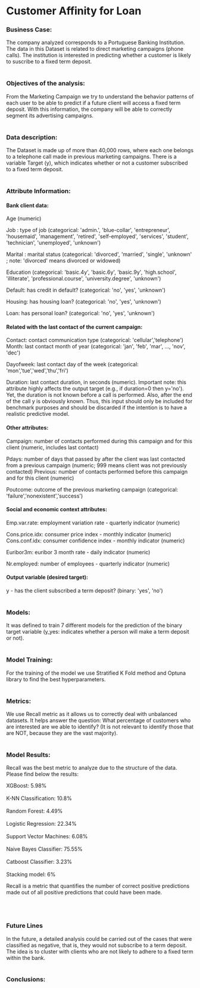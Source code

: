 # Customer Affinity for Loan

### Business Case:
The company analyzed corresponds to a Portuguese Banking Institution. The data in this Dataset is related to direct marketing campaigns (phone calls). The institution is interested in predicting whether a customer is likely to suscribe to a fixed term deposit.
<br>
<br>
### Objectives of the analysis:
From the Marketing Campaign we try to understand the behavior patterns of each user to be able to predict if a future client will access a fixed term deposit. With this information, the company will be able to correctly segment its advertising campaigns.
<br>
<br>
### Data description:
The Dataset is made up of more than 40,000 rows, where each one belongs to a telephone call made in previous marketing campaigns. There is a variable Target (y), which indicates whether or not a customer subscribed to a fixed term deposit.
<br>
<br>
### Attribute Information:
#### Bank client data:

Age (numeric)

Job : type of job (categorical: 'admin.', 'blue-collar', 'entrepreneur', 'housemaid', 'management', 'retired', 'self-employed', 'services', 'student', 'technician', 'unemployed', 'unknown')

Marital : marital status (categorical: 'divorced', 'married', 'single', 'unknown' ; note: 'divorced' means divorced or widowed)

Education (categorical: 'basic.4y', 'basic.6y', 'basic.9y', 'high.school', 'illiterate', 'professional.course', 'university.degree', 'unknown')

Default: has credit in default? (categorical: 'no', 'yes', 'unknown')

Housing: has housing loan? (categorical: 'no', 'yes', 'unknown')

Loan: has personal loan? (categorical: 'no', 'yes', 'unknown')

#### Related with the last contact of the current campaign:

Contact: contact communication type (categorical:
'cellular','telephone') Month: last contact month of year (categorical: 'jan', 'feb', 'mar', …, 'nov', 'dec')

Dayofweek: last contact day of the week (categorical:
'mon','tue','wed','thu','fri')

Duration: last contact duration, in seconds (numeric). Important
note: this attribute highly affects the output target (e.g., if duration=0 then y='no'). Yet, the duration is not known before a call is performed. Also, after the end of the call y is obviously known. Thus, this input should only be included for benchmark purposes and should be discarded if the intention is to have a realistic predictive model.

#### Other attributes:

Campaign: number of contacts performed during this campaign and for
this client (numeric, includes last contact)

Pdays: number of days that passed by after the client was last
contacted from a previous campaign (numeric; 999 means client was not previously contacted) Previous: number of contacts performed before this campaign and for this client (numeric)

Poutcome: outcome of the previous marketing campaign (categorical:
'failure','nonexistent','success')

#### Social and economic context attributes:

Emp.var.rate: employment variation rate - quarterly indicator
(numeric)

Cons.price.idx: consumer price index - monthly indicator (numeric)
Cons.conf.idx: consumer confidence index - monthly indicator
(numeric)

Euribor3m: euribor 3 month rate - daily indicator (numeric)

Nr.employed: number of employees - quarterly indicator (numeric)

#### Output variable (desired target):

y - has the client subscribed a term deposit? (binary: 'yes', 'no')
<br>
<br>
### Models:
It was defined to train 7 different models for the prediction of the binary target variable (y_yes: indicates whether a person will make a term deposit or not).
<br>
<br>
### Model Training:
For the training of the model we use Stratified K Fold method and Optuna library to find the best hyperparameters.
<br>
<br>
### Metrics:
We use Recall metric as it allows us to correctly deal with unbalanced datasets. It helps answer the question: What percentage of customers who are interested are we able to identify? (It is not relevant to identify those that are NOT, because they are the vast majority).
<br>
<br>
### Model Results:

Recall was the best metric to analyze due to the structure of the data. Please find below the results:

XGBoost: 5.98%
<br>
<br>
K-NN Classification: 10.8%
<br>
<br>
Random Forest: 4.49%
<br>
<br>
Logistic Regression: 22.34%
<br>
<br>
Support Vector Machines: 6.08%
<br>
<br>
Naive Bayes Classifier: 75.55%
<br>
<br>
Catboost Classifier: 3.23%
<br>
<br>
Stacking model: 6%

Recall is a metric that quantifies the number of correct positive predictions made out of all positive predictions that could have been made.

<br>
<br>

### Future Lines

In the future, a detailed analysis could be carried out of the cases that were classified as negative, that is, they would not subscribe to a term deposit.
The idea is to cluster with clients who are not likely to adhere to a fixed term within the bank.
<br>
<br>

### Conclusions:



